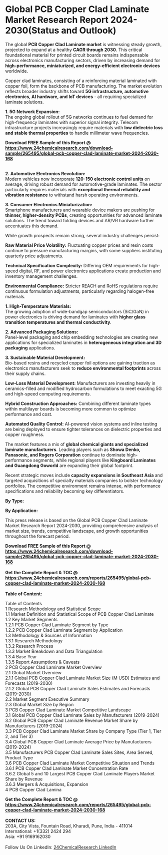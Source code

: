 <h1>Global PCB Copper Clad Laminate Market Research Report 2024-2030(Status and Outlook)</h1><p>The global <strong>PCB Copper Clad Laminate market</strong> is witnessing steady growth, projected to expand at a healthy <strong>CAGR through 2030</strong>. This critical foundational material for printed circuit boards remains indispensable across electronics manufacturing sectors, driven by increasing demand for <strong>high-performance, miniaturized, and energy-efficient electronic devices</strong> worldwide.</p><p>Copper clad laminates, consisting of a reinforcing material laminated with copper foil, form the backbone of PCB manufacturing. The market evolution reflects broader industry shifts toward <strong>5G infrastructure, automotive electronics, AI hardware, and IoT devices</strong> - all requiring specialized laminate solutions.</p><p><strong>1. 5G Network Expansion:</strong><br>
The ongoing global rollout of 5G networks continues to fuel demand for high-frequency laminates with superior signal integrity. Telecom infrastructure projects increasingly require materials with <strong>low dielectric loss and stable thermal properties</strong> to handle millimeter wave frequencies.</p><div><b>Download FREE Sample of this Report @ 
            <a href="https://www.24chemicalresearch.com/download-sample/265495/global-pcb-copper-clad-laminate-market-2024-2030-168">
            https://www.24chemicalresearch.com/download-sample/265495/global-pcb-copper-clad-laminate-market-2024-2030-168</a></b></div><br><p><strong>2. Automotive Electronics Revolution:</strong><br>
Modern vehicles now incorporate <strong>120-150 electronic control units</strong> on average, driving robust demand for automotive-grade laminates. The sector particularly requires materials with <strong>exceptional thermal reliability and vibration resistance</strong> to withstand harsh operating environments.</p><p><strong>3. Consumer Electronics Miniaturization:</strong><br>
Smartphone manufacturers and wearable device makers are pushing for <strong>thinner, higher-density PCBs</strong>, creating opportunities for advanced laminate solutions. The trend toward folding devices and AR/VR hardware further accentuates this demand.</p><p>While growth prospects remain strong, several industry challenges persist:</p><p><strong>Raw Material Price Volatility:</strong> Fluctuating copper prices and resin costs continue to pressure manufacturing margins, with some suppliers instituting quarterly price adjustments.</p><p><strong>Technical Specification Complexity:</strong> Differing OEM requirements for high-speed digital, RF, and power electronics applications create production and inventory management challenges.</p><p><strong>Environmental Compliance:</strong> Stricter REACH and RoHS regulations require continuous formulation adjustments, particularly regarding halogen-free materials.</p><p><strong>1. High-Temperature Materials:</strong><br>
The growing adoption of wide-bandgap semiconductors (SiC/GaN) in power electronics is driving demand for laminates with <strong>higher glass transition temperatures and thermal conductivity</strong>.</p><p><strong>2. Advanced Packaging Solutions:</strong><br>
Panel-level packaging and chip embedding technologies are creating new applications for specialized laminates in <strong>heterogeneous integration and 3D packaging</strong> applications.</p><p><strong>3. Sustainable Material Development:</strong><br>
Bio-based resins and recycled copper foil options are gaining traction as electronics manufacturers seek to <strong>reduce environmental footprints</strong> across their supply chains.</p><p><strong>Low-Loss Material Development:</strong> Manufacturers are investing heavily in ceramics-filled and modified hydrocarbon formulations to meet exacting 5G and high-speed computing requirements.</p><p><strong>Hybrid Construction Approaches:</strong> Combining different laminate types within multilayer boards is becoming more common to optimize performance and cost.</p><p><strong>Automated Quality Control:</strong> AI-powered vision systems and inline testing are being deployed to ensure tighter tolerances on dielectric properties and copper roughness.</p><p>The market features a mix of <strong>global chemical giants and specialized laminate manufacturers</strong>. Leading players such as <strong>Showa Denko, Panasonic, and Rogers Corporation</strong> continue to dominate high-performance segments, while regional players like <strong>Kingboard Laminates and Guangdong Goworld</strong> are expanding their global footprint.</p><p>Recent strategic moves include <strong>capacity expansions in Southeast Asia</strong> and targeted acquisitions of specialty materials companies to bolster technology portfolios. The competitive environment remains intense, with performance specifications and reliability becoming key differentiators.</p><p><strong>By Type:</strong></p><p><strong>By Application:</strong></p><p>This press release is based on the Global PCB Copper Clad Laminate Market Research Report 2024-2030, providing comprehensive analysis of market size, trends, competitive landscape, and growth opportunities throughout the forecast period.</p><div><b>Download FREE Sample of this Report @ 
            <a href="https://www.24chemicalresearch.com/download-sample/265495/global-pcb-copper-clad-laminate-market-2024-2030-168">
            https://www.24chemicalresearch.com/download-sample/265495/global-pcb-copper-clad-laminate-market-2024-2030-168</a></b></div><br><div><b>Get the Complete Report & TOC @ 
            <a href="https://www.24chemicalresearch.com/reports/265495/global-pcb-copper-clad-laminate-market-2024-2030-168">
            https://www.24chemicalresearch.com/reports/265495/global-pcb-copper-clad-laminate-market-2024-2030-168</a></b></div><br>
            <b>Table of Content:</b><p>Table of Contents<br />
1 Research Methodology and Statistical Scope<br />
1.1 Market Definition and Statistical Scope of PCB Copper Clad Laminate<br />
1.2 Key Market Segments<br />
1.2.1 PCB Copper Clad Laminate Segment by Type<br />
1.2.2 PCB Copper Clad Laminate Segment by Application<br />
1.3 Methodology & Sources of Information<br />
1.3.1 Research Methodology<br />
1.3.2 Research Process<br />
1.3.3 Market Breakdown and Data Triangulation<br />
1.3.4 Base Year<br />
1.3.5 Report Assumptions & Caveats<br />
2 PCB Copper Clad Laminate Market Overview<br />
2.1 Global Market Overview<br />
2.1.1 Global PCB Copper Clad Laminate Market Size (M USD) Estimates and Forecasts (2019-2030)<br />
2.1.2 Global PCB Copper Clad Laminate Sales Estimates and Forecasts (2019-2030)<br />
2.2 Market Segment Executive Summary<br />
2.3 Global Market Size by Region<br />
3 PCB Copper Clad Laminate Market Competitive Landscape<br />
3.1 Global PCB Copper Clad Laminate Sales by Manufacturers (2019-2024)<br />
3.2 Global PCB Copper Clad Laminate Revenue Market Share by Manufacturers (2019-2024)<br />
3.3 PCB Copper Clad Laminate Market Share by Company Type (Tier 1, Tier 2, and Tier 3)<br />
3.4 Global PCB Copper Clad Laminate Average Price by Manufacturers (2019-2024)<br />
3.5 Manufacturers PCB Copper Clad Laminate Sales Sites, Area Served, Product Type<br />
3.6 PCB Copper Clad Laminate Market Competitive Situation and Trends<br />
3.6.1 PCB Copper Clad Laminate Market Concentration Rate<br />
3.6.2 Global 5 and 10 Largest PCB Copper Clad Laminate Players Market Share by Revenue<br />
3.6.3 Mergers & Acquisitions, Expansion<br />
4 PCB Copper Clad Lamina</p><div><b>Get the Complete Report & TOC @ 
            <a href="https://www.24chemicalresearch.com/reports/265495/global-pcb-copper-clad-laminate-market-2024-2030-168">
            https://www.24chemicalresearch.com/reports/265495/global-pcb-copper-clad-laminate-market-2024-2030-168</a></b></div><br><b>CONTACT US:</b><br>
            203A, City Vista, Fountain Road, Kharadi, Pune, India - 411014<br>
            International: +1(332) 2424 294<br>
            Asia: +91 9169162030 <br><br>
            Follow Us On LinkedIn: <a href="https://www.linkedin.com/company/24chemicalresearch/">24ChemicalResearch LinkedIn</a>
